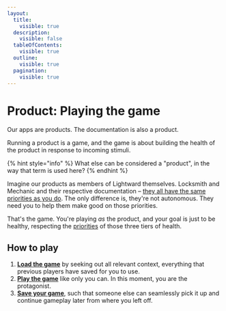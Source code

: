 ```yaml
---
layout:
  title:
    visible: true
  description:
    visible: false
  tableOfContents:
    visible: true
  outline:
    visible: true
  pagination:
    visible: true
---
```


# Product: Playing the game

Our apps are products. The documentation is also a product.

Running a product is a game, and the game is about building the health of the product in response to incoming stimuli.

{% hint style="info" %}
What else can be considered a "product", in the way that term is used here?
{% endhint %}

Imagine our products as members of Lightward themselves. Locksmith and Mechanic and their respective documentation – [they all have the same priorities as you do](../priorities.md). The only difference is, they're not autonomous. They need you to help them make good on those priorities.

That's the game. You're playing _as_ the product, and your goal is just to be healthy, respecting the [priorities](../priorities.md) of those three tiers of health.

## How to play

1. [**Load the game**](1-load.md) by seeking out all relevant context, everything that previous players have saved for you to use.
2. [**Play the game**](2-play/) like only you can. In this moment, you are the protagonist.
3. [**Save your game**](3-save/), such that someone else can seamlessly pick it up and continue gameplay later from where you left off.
